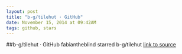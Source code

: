 ```yaml
---
layout: post
title: "b-g/tilehut · GitHub"
date: November 15, 2014 at 09:42AM
tags: github, stars
---
```

##b-g/tilehut · GitHub
fabiantheblind starred b-g/tilehut
[link to source](http://ift.tt/1sRBwUI) 
